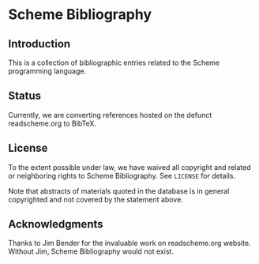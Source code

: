 # Scheme Bibliography

## Introduction

This is a collection of bibliographic entries related to the Scheme programming
language.

## Status

Currently, we are converting references hosted on the defunct readscheme.org to
BibTeX.

## License

To the extent possible under law, we have waived all copyright and related or
neighboring rights to Scheme Bibliography. See `LICENSE` for details.

Note that abstracts of materials quoted in the database is in general
copyrighted and not covered by the statement above.

## Acknowledgments

Thanks to Jim Bender for the invaluable work on readscheme.org website.
Without Jim, Scheme Bibliography would not exist.
